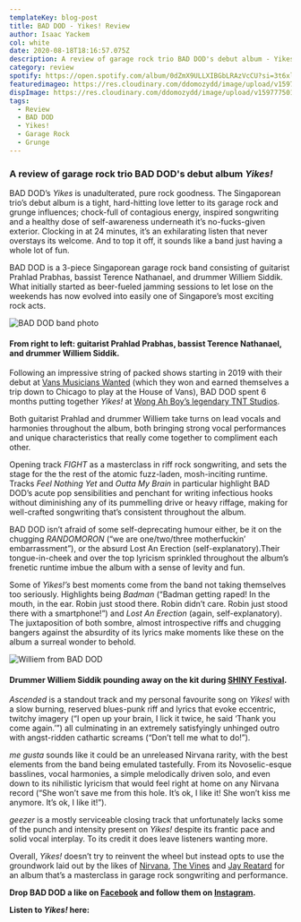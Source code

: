 ```yaml
---
templateKey: blog-post
title: BAD DOD - Yikes! Review
author: Isaac Yackem
col: white
date: 2020-08-18T18:16:57.075Z
description: A review of garage rock trio BAD DOD's debut album - Yikes!.
category: review
spotify: https://open.spotify.com/album/0dZmX9ULLXIBGbLRAzVcCU?si=3t6xlDuRQFS-xS3wuq_c6g
featuredimageo: https://res.cloudinary.com/ddomozydd/image/upload/v1597774819/baddodbanner_othlln.jpg
dispImage: https://res.cloudinary.com/ddomozydd/image/upload/v1597775014/baddodcard_m6tsnt.jpg
tags:
  - Review
  - BAD DOD
  - Yikes!
  - Garage Rock
  - Grunge
---
```

### A review of garage rock trio BAD DOD's debut album *Yikes!*

BAD DOD’s *Yikes* is unadulterated, pure rock goodness. The Singaporean trio’s debut album is a tight, hard-hitting love letter to its garage rock and grunge influences; chock-full of contagious energy, inspired songwriting and a healthy dose of self-awareness underneath it’s no-fucks-given exterior. Clocking in at 24 minutes, it’s an exhilarating listen that never overstays its welcome. And to top it off, it sounds like a band just having a whole lot of fun.

BAD DOD is a 3-piece Singaporean garage rock band consisting of guitarist Prahlad Prabhas, bassist Terence Nathanael, and drummer Williem Siddik. What initially started as beer-fueled jamming sessions to let lose on the weekends has now evolved into easily one of Singapore’s most exciting rock acts.

![BAD DOD band photo](https://res.cloudinary.com/ddomozydd/image/upload/v1597775295/baddod_msvfqo.jpg "BAD DOD band photo")

#### From right to left: guitarist Prahlad Prabhas, bassist Terence Nathanael, and drummer Williem Siddik.

Following an impressive string of packed shows starting in 2019 with their debut at [Vans Musicians Wanted](https://www.bandwagon.asia/articles/vans-musicians-wanted-2019-bad-dod-takes-the-crown-shirly-temple-and-elsa-mickayla-impress) (which they won and earned themselves a trip down to Chicago to play at the House of Vans), BAD DOD spent 6 months putting together *Yikes!* at [Wong Ah Boy’s legendary TNT Studios](https://www.facebook.com/TNT-Music-Productions-164405460257203/).

Both guitarist Prahlad and drummer Williem take turns on lead vocals and harmonies throughout the album, both bringing strong vocal performances and unique characteristics that really come together to compliment each other. 

Opening track *FIGHT* as a masterclass in riff rock songwriting, and sets the stage for the the rest of the atomic fuzz-laden, mosh-inciting runtime. Tracks *Feel Nothing Yet* and *Outta My Brain* in particular highlight BAD DOD’s acute pop sensibilities and penchant for writing infectious hooks without diminishing any of its pummelling drive or heavy riffage, making for well-crafted songwriting that’s consistent throughout the album. 

BAD DOD isn’t afraid of some self-deprecating humour either, be it on the chugging *RANDOMORON* (“we are one/two/three motherfuckin’ embarrassment”), or the absurd Lost An Erection (self-explanatory).Their tongue-in-cheek and over the top lyricism sprinkled throughout the album’s frenetic runtime imbue the album with a sense of levity and fun.

Some of *Yikes!’s* best moments come from the band not taking themselves too seriously. Highlights being *Badman* (“Badman getting raped! In the mouth, in the ear. Robin just stood there. Robin didn’t care. Robin just stood there with a smartphone!”) and *Lost An Erection* (again, self-explanatory). The juxtaposition of both sombre, almost introspective riffs and chugging bangers against the absurdity of its lyrics make moments like these on the album a surreal wonder to behold. 

![Williem from BAD DOD](https://res.cloudinary.com/ddomozydd/image/upload/v1597775924/williem_idsrly.jpg "Williem from BAD DOD")

#### Drummer Williem Siddik pounding away on the kit during [SHINY Festival](https://bigduckmusic.com/gigs/shiny-festival-2019/).

*Ascended* is a standout track and my personal favourite song on *Yikes!* with a slow burning, reserved blues-punk riff and lyrics that evoke eccentric, twitchy imagery (“I open up your brain, I lick it twice, he said ‘Thank you come again.’”) all culminating in an extremely satisfyingly unhinged outro with angst-ridden cathartic screams (“Don’t tell me what to do!”).

*me gusta* sounds like it could be an unreleased Nirvana rarity, with the best elements from the band being emulated tastefully. From its Novoselic-esque basslines, vocal harmonies, a simple melodically driven solo, and even down to its nihilistic lyricism that would feel right at home on any Nirvana record (“She won’t save me from this hole. It’s ok, I like it! She won’t kiss me anymore. It’s ok, I like it!”).

*geezer* is a mostly serviceable closing track that unfortunately lacks some of the punch and intensity present on *Yikes!* despite its frantic pace and solid vocal interplay. To its credit it does leave listeners wanting more.

Overall, *Yikes!* doesn’t try to reinvent the wheel but instead opts to use the groundwork laid out by the likes of [Nirvana](https://open.spotify.com/album/7wOOA7l306K8HfBKfPoafr?si=67UUl_JGQbaj7f_1NdBtWg), [The Vines](https://open.spotify.com/album/14rRGdr4K5UoaEFVw9jqBG?si=mhiLUwtlTO67K1lQgH-34g) and [Jay Reatard](https://open.spotify.com/album/38njU9hUDO2ruEJN8SzEvl?si=733vQ3OFSFKN0ZLB0nNJ1g) for an album that’s a masterclass in garage rock songwriting and performance.

**Drop BAD DOD a like on [Facebook](https://www.facebook.com/baddodband/) and follow them on [Instagram](https://www.instagram.com/baddodband/).**

**Listen to *Yikes!* here:**